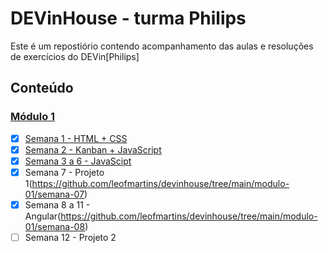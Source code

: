 # DEVinHouse - turma Philips

Este é um repostiório contendo acompanhamento das aulas e resoluções de exercícios do DEVin[Philips]

## Conteúdo

### [Módulo 1](https://github.com/leofmartins/devinhouse/tree/main/modulo-01)
- [x] [Semana 1 - HTML + CSS](https://github.com/leofmartins/devinhouse/tree/main/modulo-01/semana-01)
- [x] [Semana 2 - Kanban + JavaScript](https://github.com/leofmartins/devinhouse/tree/main/modulo-01/semana-02)
- [X] [Semana 3 a 6 - JavaScipt](https://github.com/leofmartins/devinhouse/tree/main/modulo-01/semana-03)
- [x] Semana 7 - Projeto 1(https://github.com/leofmartins/devinhouse/tree/main/modulo-01/semana-07)
- [X] Semana 8 a 11 - Angular(https://github.com/leofmartins/devinhouse/tree/main/modulo-01/semana-08)
- [ ] Semana 12 - Projeto 2
